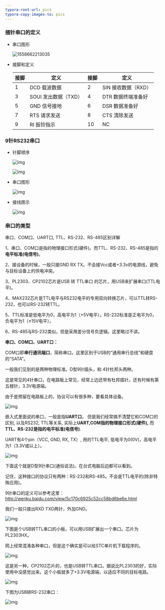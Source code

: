 ```yaml
---
typora-root-url: pics
typora-copy-images-to: pics
---
```


### 插针串口的定义

- 串口图形

  ![1558662213035](1558662213035.png) 

- 接脚和定义

  | 接脚 | 定义                 | 接脚 | 定义                |
  | ---- | -------------------- | ---- | ------------------- |
  | 1    | DCD 载波数据         | 2    | SIN 接收数据（RXD） |
  | 3    | SOUI 发出数据（TXD） | 4    | DTR 数据终端准备好  |
  | 5    | GND 信号接地         | 6    | DSR 数据准备好      |
  | 7    | RTS 请求发送         | 8    | CTS 清除发送        |
  | 9    | RI 振铃指示          | 10   | NC                  |

  

### 9针RS232串口

- 针脚顺序

  ![img](/64380cd7912397dd5a0fc4945e82b2b7d0a28728.jpg)

  ![img](/023b5bb5c9ea15cedee4bc99b1003af33a87b21c.jpg)

- 串口图形

  ![img](/79f0f736afc37931830bdab9ecc4b74543a9113a.jpg)

- 接线图示

  ![img](/4a36acaf2edda3cc7495e4b006e93901213f9228.jpg)

### 串口的类型

串口、COM口、UART口, TTL、RS-232、RS-485区别详解

1、串口、COM口是指的物理接口形式(硬件)。而TTL、RS-232、RS-485是指的**电平标准(电信号)**。

2、接设备的时候，一般只接GND RX TX。不会接Vcc或者+3.3v的电源线，避免与目标设备上的供电冲突。

3、PL2303、CP2102芯片是USB 转 TTL串口 的芯片，用USB来扩展串口(TTL电平)。

4、MAX232芯片是TTL电平与RS232电平的专用双向转换芯片，可以TTL转RS-232，也可以RS-232转TTL。

5、TTL标准是低电平为0，高电平为1（+5V电平）。RS-232标准是正电平为0，负电平为1（±15V电平）。

6、RS-485与RS-232类似，但是采用差分信号负逻辑。这里略过不讲。

**串口、COM口、UART口：**

COM口即**串行通讯端口**，简称串口。这里区别于USB的“通用串行总线”和硬盘的“SATA”。

一般我们见到的是两种物理标准。D型9针插头，和 4针杜邦头两种。

这是常见的4针串口，在电路板上常见，经常上边还带有杜邦插针。还有时候有第五根针，3.3V电源端。

由于是预留在电路板上的，协议可以有很多种，要看具体设备。

![img](/20170918154342920.jpg)

嵌入式里面说的串口，一般是指**UART口**， 但是我们经常搞不清楚它和COM口的区别,  以及RS232, TTL等关系,  实际上**UART,COM指的物理接口形式(硬件),** 而**TTL、RS-232是指的电平标准(电信号)**.

UART有4个pin（VCC, GND, RX, TX）, 用的TTL电平,  低电平为0(0V)，高电平为1（3.3V或以上）。

![img](/20161121100753718.jpg)

下面这个就是D型9针串口(通俗说法)。在台式电脑后边都可以看到。

记住，这种接口的协议只有两种：RS-232和RS-485。不会是TTL电平的(除非特殊应用)。

9针串口的定义可以参考这里：http://wenku.baidu.com/view/5c170c6925c52cc58bd6be6e.html

我们一般只接出RXD TXD两针，外加GND。 

![img](/20170918154416691.jpg)



下图是个USB转TTL串口的小板，可以用USB扩展出一个串口。芯片为PL2303HX。

网上经常混淆各种串口，但是这个确实是可以给STC单片机下载程序的。

![img](/20170918154436067.jpg)

这是另一种，CP2102芯片的，也是USB转TTL串口。据说比PL2303的好，实际使用中没感觉出来。这个小板就多了+3.3V电源端，以适应不同的目标电路。

![img](/20170918154456338.jpg)

下图为USB转RS-232串口：

![img](/20170918154640462.jpg)